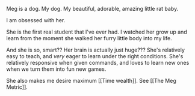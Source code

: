 Meg is a dog. My dog. My beautiful, adorable, amazing little rat baby.

I am obsessed with her.

She is the first real student that I've ever had. I watched her grow up and learn from the moment she walked her furry little body into my life.

And she is so, smart?? Her brain is actually just huge??? She's relatively easy to teach, and *very* eager to learn under the right conditions. She's relatively responsive when given commands, and loves to learn new ones when we turn them into fun new games.

She also makes me desire maximum [[Time wealth]]. See [[The Meg Metric]].